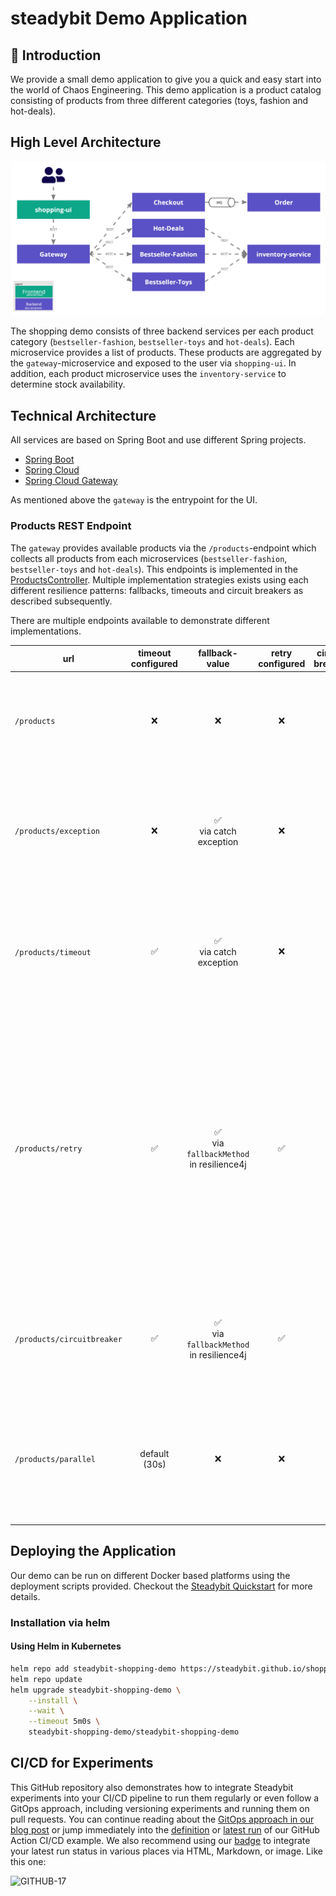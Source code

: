 # steadybit Demo Application

## 📝 Introduction

We provide a small demo application to give you a quick and easy start into the world of Chaos Engineering.
This demo application is a product catalog consisting of products from three different categories (toys, fashion and hot-deals).

## High Level Architecture

![Architecture](./architecture.jpg)

The shopping demo consists of three backend services per each product category (`bestseller-fashion`, `bestseller-toys` and `hot-deals`).
Each microservice provides a list of products.
These products are aggregated by the `gateway`-microservice and exposed to the user via `shopping-ui`.
In addition, each product microservice uses the `inventory-service` to determine stock availability.

## Technical Architecture

All services are based on Spring Boot and use different Spring projects.

- [Spring Boot](https://spring.io/projects/spring-boot)
- [Spring Cloud](https://spring.io/projects/spring-cloud)
- [Spring Cloud Gateway](https://spring.io/projects/spring-cloud-gateway)

As mentioned above the `gateway` is the entrypoint for the UI.

### Products REST Endpoint

The `gateway` provides available products via the `/products`-endpoint which collects all products from each
microservices (`bestseller-fashion`, `bestseller-toys` and `hot-deals`).
This endpoints is implemented in the [ProductsController](blob/master/gateway/src/main/java/com/steadybit/demo/shopping/gateway/ProductsController.java).
Multiple implementation strategies exists using each different resilience patterns: fallbacks, timeouts and circuit breakers as described subsequently.

There are multiple endpoints available to demonstrate different implementations.

| url                        | timeout configured |                       fallback-value                       |  retry configured  |  circuit breaker   | fails                                                                                                                                                                                                                                                                                                                                                                                                                             |
|----------------------------|:------------------:|:----------------------------------------------------------:|:------------------:|:------------------:|-----------------------------------------------------------------------------------------------------------------------------------------------------------------------------------------------------------------------------------------------------------------------------------------------------------------------------------------------------------------------------------------------------------------------------------|
| `/products`                |        :x:         |                            :x:                             |        :x:         |        :x:         | - if a microservice is not reachable or returning an error: :red_circle: HTTP 500 <br>- if a microservice is not responding fast: :red_circle: the whole response will be delayed infinite                                                                                                                                                                                                                                        |
| `/products/exception`      |        :x:         |         :white_check_mark:<br>via catch exception          |        :x:         |        :x:         | - if a microservice is not reachable or returning an error: :white_check_mark: products of the category are omitted<br>- if a microservice is not responding fast: :red_circle: the whole response will be delayed infinite                                                                                                                                                                                                       |
| `/products/timeout`        | :white_check_mark: |         :white_check_mark:<br>via catch exception          |        :x:         |        :x:         | - if a microservice is not reachable or returning an error: :white_check_mark: products of the category are omitted<br>- if a microservice is not responding fast: :white_check_mark: products of the category are omitted                                                                                                                                                                                                        |
| `/products/retry`          | :white_check_mark: | :white_check_mark:<br>via `fallbackMethod` in resilience4j | :white_check_mark: |        :x:         | like `/products/timeout`, but with max 3 retries each 500ms if a microservice-request isn't successfull.<br>Pro:<br>- :+1: potential recovery from short-term problems<br>Con:<br>- :-1: increasing load on microservices<br>- :-1: increasing response time<br><br>There is also an [blog post](https://steadybit.com/blog/retries-with-resilience4j-and-how-to-check-in-your-real-world-environment) about this implementation. |
| `/products/circuitbreaker` | :white_check_mark: | :white_check_mark:<br>via `fallbackMethod` in resilience4j | :white_check_mark: | :white_check_mark: | like `/products/retry` but with a circuit breaker which is preventing a failing microservice from overload (also from retries) and allow it to recover                                                                                                                                                                                                                                                                            |
| `/products/parallel`       |   default (30s)    |                            :x:                             |        :x:         |        :x:         | Alternative implementation to show a parallelized way of fetching the products. This saves time, but the implementation has the same problems like the basic implementation.                                                                                                                                                                                                                                                      |

## Deploying the Application

Our demo can be run on different Docker based platforms using the deployment scripts provided.
Checkout the [Steadybit Quickstart](https://docs.steadybit.com/quick-start/deploy-example-application) for more details.

### Installation via helm

#### Using Helm in Kubernetes

```sh
helm repo add steadybit-shopping-demo https://steadybit.github.io/shopping-demo
helm repo update
helm upgrade steadybit-shopping-demo \
    --install \
    --wait \
    --timeout 5m0s \
    steadybit-shopping-demo/steadybit-shopping-demo
```

## CI/CD for Experiments
This GitHub repository also demonstrates how to integrate Steadybit experiments into your CI/CD pipeline to run them regularly or even follow a GitOps approach, including versioning experiments and running them on pull requests.
You can continue reading about the [GitOps approach in our blog post](https://steadybit.com/blog/boost-your-gitops-practices-by-integrating-chaos-engineering-with-steadybit) or jump immediately into the [definition](https://github.com/steadybit/shopping-demo/blob/develop/.github/workflows/run-experiments.yml) or [latest run](https://github.com/steadybit/shopping-demo/actions/workflows/run-experiments.yml) of our GitHub Action CI/CD example.
We also recommend using our [badge](https://docs.steadybit.com/integrate-with-steadybit/badges) to integrate your latest run status in various places via HTML, Markdown, or image.
Like this one:

![GITHUB-17](https://platform.steadybit.com/api/experiments/GITHUB-17/badge.svg?tenantKey=demo&scale=1})
